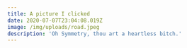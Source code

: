 ```yaml
---
title: A picture I clicked
date: 2020-07-07T23:04:08.019Z
image: /img/uploads/road.jpeg
description: 'Oh Symmetry, thou art a heartless bitch.'
---
```



